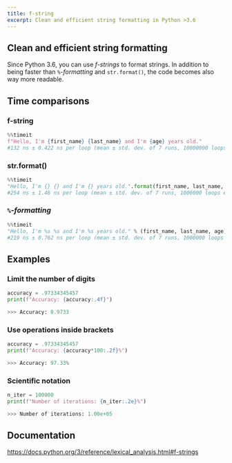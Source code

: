 ```yaml
---
title: f-string
excerpt: Clean and efficient string formatting in Python >3.6
---
```


## Clean and efficient string formatting

Since Python 3.6, you can use *f-strings* to format strings. In addition to being faster than `%`-*formatting* and `str.format()`, the code becomes also way more readable.  

## Time comparisons
### f-string
```python
%%timeit
f"Hello, I'm {first_name} {last_name} and I'm {age} years old."
#132 ns ± 0.422 ns per loop (mean ± std. dev. of 7 runs, 10000000 loops each)
```

### str.format()
```python
%%timeit
"Hello, I'm {} {} and I'm {} years old.".format(first_name, last_name, age)
#254 ns ± 1.46 ns per loop (mean ± std. dev. of 7 runs, 1000000 loops each)
```

### `%`-*formatting*
```python
%%timeit
"Hello, I'm %s %s and I'm %s years old." % (first_name, last_name, age)
#219 ns ± 0.762 ns per loop (mean ± std. dev. of 7 runs, 1000000 loops each)
```

## Examples

### Limit the number of digits
```python
accuracy = .97334345457
print(f"Accuracy: {accuracy:.4f}")

>>> Accuracy: 0.9733
```

### Use operations inside brackets
```python
accuracy = .97334345457
print(f"Accuracy: {accuracy*100:.2f}%") 

>>> Accuracy: 97.33%
```

### Scientific notation
```python
n_iter = 100000
print(f"Number of iterations: {n_iter:.2e}%")

>>> Number of iterations: 1.00e+05
```

## Documentation
<https://docs.python.org/3/reference/lexical_analysis.html#f-strings>